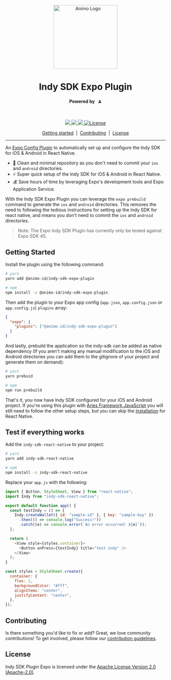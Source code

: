 <p align="center">
  <picture>
   <source media="(prefers-color-scheme: light)" srcset="https://res.cloudinary.com/animo-solutions/image/upload/v1656578320/animo-logo-light-no-text_ok9auy.svg">
   <source media="(prefers-color-scheme: dark)" srcset="https://res.cloudinary.com/animo-solutions/image/upload/v1656578320/animo-logo-dark-no-text_fqqdq9.svg">
   <img alt="Animo Logo" height="200px" />
  </picture>
</p>

<h1 align="center" ><b>Indy SDK Expo Plugin</b></h1>

<h4 align="center">Powered by &nbsp; 
  <picture>
    <source media="(prefers-color-scheme: light)" srcset="https://res.cloudinary.com/animo-solutions/image/upload/v1656579715/animo-logo-light-text_cma2yo.svg">
    <source media="(prefers-color-scheme: dark)" srcset="https://res.cloudinary.com/animo-solutions/image/upload/v1656579715/animo-logo-dark-text_uccvqa.svg">
    <img alt="Animo Logo" height="12px" />
  </picture>
</h4><br>

<p align="center">
  <a href="https://typescriptlang.org">
    <img src="https://img.shields.io/badge/%3C%2F%3E-TypeScript-%230074c1.svg" />
  </a>
  <a href="https://yarnpkg.com">
    <img src="https://img.shields.io/badge/yarn-workspaces-2188b6" />
  </a>
  <a href="https://www.npmjs.com/package/@animo-id/indy-sdk-expo-plugin">
    <img src="https://img.shields.io/npm/v/@animo-id/indy-sdk-expo-plugin" />
  </a>
  <a
    href="https://raw.githubusercontent.com/animo/indy-sdk-expo-plugin/main/LICENSE"
    ><img
      alt="License"
      src="https://img.shields.io/badge/License-Apache%202.0-blue.svg"
  /></a>
</p>

<p align="center">
  <a href="#getting-started">Getting started</a> 
  &nbsp;|&nbsp;
  <a href="#contributing">Contributing</a> 
  &nbsp;|&nbsp;
  <a href="#contributing">License</a> 
</p>

---

An [Expo Config Plugin](https://docs.expo.dev/guides/config-plugins/) to automatically set up and configure the Indy SDK for iOS & Android in React Native.

- 🧽 Clean and minimal repository as you don't need to commit your `ios` and `android` directories.
- ⚡️ Super quick setup of the Indy SDK for iOS & Android in React Native.
- 💰 Save hours of time by leveraging Expo's development tools and Expo Application Service.

With the Indy SDK Expo Plugin you can leverage the `expo prebuild` command to generate the `ios` and `android` directories. This removes the need to following the tedious instructions for setting up the Indy SDK for react native, and means you don't need to commit the `ios` and `android` directories.

> Note: The Expo Indy SDK Plugin has currently only be tested against Expo SDK 45.

## Getting Started

Install the plugin using the following command:

```sh
# yarn
yarn add @animo-id/indy-sdk-expo-plugin

# npm
npm install -s @animo-id/indy-sdk-expo-plugin
```

Then add the plugin to your Expo app config (`app.json`, `app.config.json` or `app.config.js`) `plugins` array:

```json
{
  "expo": {
    "plugins": ["@animo-id/indy-sdk-expo-plugin"]
  }
}
```

And lastly, prebuild the application so the indy-sdk can be added as native dependency (If you aren't making any manual modification to the iOS and Android directories you can add them to the gitignore of your project and generate them on demand):

```sh
# yarn
yarn prebuid

# npm
npm run prebuild
```

That's it, you now have Indy SDK configured for your iOS and Android project. If you're using this plugin with [Aries Framework JavaScript](https://github.com/hyperledger/aries-framework-javascript) you will still need to follow the other setup steps, but you can skip the [Installation](https://aries.js.org/guides/getting-started/installation/react-native) for React Native.


## Test if everything works

Add the `indy-sdk-react-native` to your project:

```sh
# yarn
yarn add indy-sdk-react-native

# npm
npm install -s indy-sdk-react-native
```

Replace your `app.js` with the following:

```javascript
import { Button, StyleSheet, View } from "react-native";
import Indy from "indy-sdk-react-native";

export default function app() {
  const testIndy = () => {
    Indy.createWallet({ id: "sample-id" }, { key: "sample-key" })
      .then(() => console.log("Success!"))
      .catch((e) => console.error(`An error occurred! ${e}`));
  };

  return (
    <View style={styles.container}>
      <Button onPress={testIndy} title="test indy" />
    </View>
  );
}

const styles = StyleSheet.create({
  container: {
    flex: 1,
    backgroundColor: "#fff",
    alignItems: "center",
    justifyContent: "center",
  },
});
```


## Contributing

Is there something you'd like to fix or add? Great, we love community
contributions! To get involved, please follow our [contribution guidelines](./CONTRIBUTING.md).

## License

Indy SDK Plugin Expo is licensed under the [Apache License Version 2.0 (Apache-2.0)](./LICENSE).
